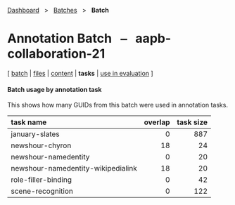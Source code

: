 [Dashboard](../../index.md)  &nbsp; > &nbsp; [Batches](../index.md)  &nbsp; > &nbsp; ****Batch**** 
# Annotation Batch &nbsp; ⎯ &nbsp; aapb-collaboration-21

\[ [batch](index.md) | [files](files.md) | [content](content.md) | **tasks** | [use in evaluation](evaluation.md) \]

#### Batch usage by annotation task

This shows how many GUIDs from this batch were used in annotation tasks.

| task name | overlap | task size |
| :------ | ------: | ------: |
| january-slates | 0 | 887 |
| newshour-chyron | 18 | 24 |
| newshour-namedentity | 0 | 20 |
| newshour-namedentity-wikipedialink | 18 | 20 |
| role-filler-binding | 0 | 42 |
| scene-recognition | 0 | 122 |
